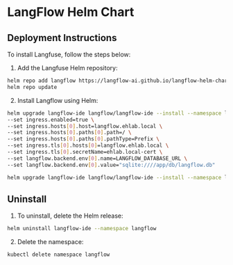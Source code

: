 # LangFlow Helm Chart

## Deployment Instructions

To install Langfuse, follow the steps below:

1. Add the Langfuse Helm repository:
```bash
helm repo add langflow https://langflow-ai.github.io/langflow-helm-charts
helm repo update

```

2. Install Langflow using Helm:
```bash
helm upgrade langflow-ide langflow/langflow-ide --install --namespace langflow --create-namespace \
--set ingress.enabled=true \
--set ingress.hosts[0].host=langflow.ehlab.local \
--set ingress.hosts[0].paths[0].path=/ \
--set ingress.hosts[0].paths[0].pathType=Prefix \
--set ingress.tls[0].hosts[0]=langflow.ehlab.local \
--set ingress.tls[0].secretName=ehlab.local-cert \
--set langflow.backend.env[0].name=LANGFLOW_DATABASE_URL \
--set langflow.backend.env[0].value="sqlite:////app/db/langflow.db"
```

```bash
helm upgrade langflow-ide langflow/langflow-ide --install --namespace langflow --create-namespace  --values values.yaml
```

## Uninstall

1. To uninstall, delete the Helm release:
```bash
helm uninstall langflow-ide --namespace langflow
```

2. Delete the namespace:
```bash
kubectl delete namespace langflow
```